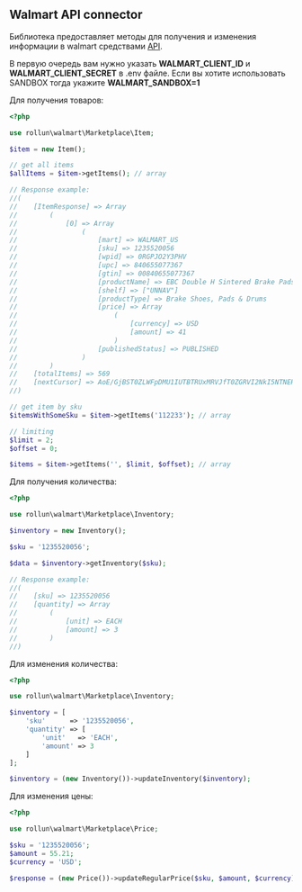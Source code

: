 ## Walmart API connector ##
Библиотека предоставляет методы для получения и изменения информации в walmart средствами [API](https://developer.walmart.com/#/apicenter/marketPlace/latest#introduction).

В первую очередь вам нужно указать **WALMART_CLIENT_ID** и **WALMART_CLIENT_SECRET** в .env файле. Если вы хотите использовать SANDBOX тогда укажите **WALMART_SANDBOX=1**

Для получения товаров:
```php
<?php

use rollun\walmart\Marketplace\Item;

$item = new Item();

// get all items
$allItems = $item->getItems(); // array

// Response example:
//(
//    [ItemResponse] => Array
//        (
//            [0] => Array
//                (
//                    [mart] => WALMART_US
//                    [sku] => 1235520056
//                    [wpid] => 0RGPJO2Y3PHV
//                    [upc] => 840655077367
//                    [gtin] => 00840655077367
//                    [productName] => EBC Double H Sintered Brake Pads FA407HH
//                    [shelf] => ["UNNAV"]
//                    [productType] => Brake Shoes, Pads & Drums
//                    [price] => Array
//                        (
//                            [currency] => USD
//                            [amount] => 41
//                        )
//                    [publishedStatus] => PUBLISHED
//                )
//        )
//    [totalItems] => 569
//    [nextCursor] => AoE/GjBST0ZLWFpDMU1IUTBTRUxMRVJfT0ZGRVI2NkI5NTNERkNEQUE0M0REODY5N0E0MUEzQUNFM0VBRg==
//)

// get item by sku
$itemsWithSomeSku = $item->getItems('112233'); // array

// limiting
$limit = 2;
$offset = 0;

$items = $item->getItems('', $limit, $offset); // array
```

Для получения количества:
```php
<?php

use rollun\walmart\Marketplace\Inventory;

$inventory = new Inventory();

$sku = '1235520056';

$data = $inventory->getInventory($sku);

// Response example:
//(
//    [sku] => 1235520056
//    [quantity] => Array
//        (
//            [unit] => EACH
//            [amount] => 3
//        )
//)
```

Для изменения количества:
```php
<?php

use rollun\walmart\Marketplace\Inventory;

$inventory = [
    'sku'      => '1235520056',
    'quantity' => [
        'unit'   => 'EACH',
        'amount' => 3
    ]
];

$inventory = (new Inventory())->updateInventory($inventory);
```

Для изменения цены:
```php
<?php

use rollun\walmart\Marketplace\Price;

$sku = '1235520056';
$amount = 55.21;
$currency = 'USD';

$response = (new Price())->updateRegularPrice($sku, $amount, $currency);
```